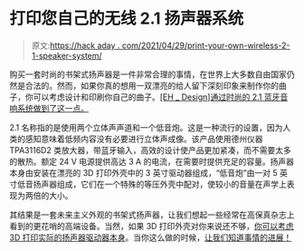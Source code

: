 # 打印您自己的无线 2.1 扬声器系统

> 原文:[https://hack aday . com/2021/04/29/print-your-own-wireless-2-1-speaker-system/](https://hackaday.com/2021/04/29/print-your-own-wireless-2-1-speaker-system/)

购买一套时尚的书架式扬声器是一件非常合理的事情，在世界上大多数自由国家仍然是合法的。然而，如果你真的想用一双漂亮的给人留下深刻印象来制作你的曲子，你可以考虑设计和印刷你自己的曲子。[[EH _ Design]通过时尚的 2.1 蓝牙音响系统做到了这一点。](https://www.instructables.com/21-Bluetooth-Sound-System-Fully-Printable/)

2.1 名称指的是使用两个立体声声道和一个低音炮。这是一种流行的设置，因为人类的感知意味着低频内容没有必要进行立体声成像。该产品使用德州仪器 TPA3116D2 类放大器，带蓝牙输入，高效的设计使产品更加紧凑，而不需要太多的散热。额定 24 V 电源提供高达 3 A 的电流，在需要时提供充足的容量。扬声器本身由安装在漂亮的 3D 打印外壳中的 3 英寸驱动器组成，“低音炮”由一对 5 英寸低音扬声器组成，它们在一个特殊的等压外壳中配对，使较小的音量在声学上表现为两倍的大小。

其结果是一套未来主义外观的书架式扬声器，让我们想起一些经常在高保真杂志上看到的更花哨的高端设备。当然，如果 3D 打印外壳对你来说还不够，[你可以考虑 3D 打印实际的扬声器驱动器本身](https://hackaday.com/2021/03/25/speaker-is-fully-3d-printed/)。当你这么做的时候，[让我们知道事情的进展！](http://hackaday.com/submit-a-tip)